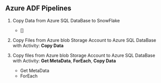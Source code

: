 ## Azure ADF Pipelines
1. Copy Data from Azure SQL DataBase to SnowFlake
   * []
2. Copy Files from Azure blob Storage Account to Azure SQL DataBase with Activity: **Copy Data**
   
3. Copy files from Azure blob Storage Account to Azure SQL DataBase with Activity: **Get MetaData**, **ForEach**, **Copy Data**
   * Get MetaData
   * ForEach 